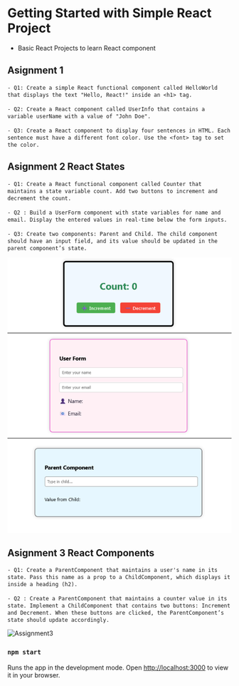 # Getting Started with Simple React Project

- Basic React Projects to learn React component 


## Asignment 1 

    - Q1: Create a simple React functional component called HelloWorld that displays the text "Hello, React!" inside an <h1> tag.

    - Q2: Create a React component called UserInfo that contains a variable userName with a value of "John Doe".

    - Q3: Create a React component to display four sentences in HTML. Each sentence must have a different font color. Use the <font> tag to set the color.


## Asignment 2 React States
    - Q1: Create a React functional component called Counter that maintains a state variable count. Add two buttons to increment and decrement the count. 

    - Q2 : Build a UserForm component with state variables for name and email. Display the entered values in real-time below the form inputs. 
    
    - Q3: Create two components: Parent and Child. The child component should have an input field, and its value should be updated in the parent component’s state.

![Assignment2](./assignment_2/assignment_2.png)

## Asignment 3 React Components
    - Q1: Create a ParentComponent that maintains a user's name in its state. Pass this name as a prop to a ChildComponent, which displays it inside a heading (h2). 

    - Q2 : Create a ParentComponent that maintains a counter value in its state. Implement a ChildComponent that contains two buttons: Increment and Decrement. When these buttons are clicked, the ParentComponent’s state should update accordingly.

![Assignment3](./assignment_3/assignment_3.png)









### `npm start`

Runs the app in the development mode.
Open [http://localhost:3000](http://localhost:3000) to view it in your browser.



